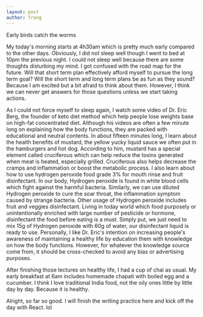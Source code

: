 ```yaml
---
layout: post
author: Trang
---
```

Early birds catch the worms

My today's morning starts at 4h30am which is pretty much early compared to the other days. Obviously, I did not sleep well though I went to bed at 10pm the previous night. I could not sleep well because there are some thoughts disturbing my mind. I got confused with the road map for the future. Will that short term plan effectively afford myself to pursue the long term goal? Will the short term and long term plans be as fun as they sound? Because I am excited but a bit afraid to think about them. However, I think we can never get answers for those questions unless we start taking actions.

As I could not force myself to sleep again, I watch some video of Dr. Eric Berg, the founder of keto diet method which help people lose weights base on high-fat concentrated diet. Although his videos are often a few minute long on explaining how the body functions, they are packed with educational and neutral contents. In about fifteen minutes long, I learn about the health benefits of mustard, the yellow yucky liquid sauce we often put in the hamburgers and hot dog. According to him, mustard has a special element called cruciferous which can help reduce the toxins generated when meat is heated, especially grilled. Cruciferous also helps decrease the cramps and inflammation or boost the metabolic process. I also learn about how to use hydrogen peroxide food grade 3% for mouth rinse and fruit disinfectant. In our body, Hydrogen peroxide is found in white blood cells which fight against the harmful bacteria. Similarly, we can use diluted Hydrogen peroxide to cure the soar throat, the inflammation symptom caused by strange bacteria. Other usage of Hydrogen peroxide includes fruit and veggies disinfectant. Living in today world which food purposely or unintentionally enriched with large number of pesticide or hormone, disinfectant the food before eating is a must. Simply put, we just need to mix 15g of Hydrogen peroxide with 60g of water, our disinfectant liquid is ready to use. Personally, I like Dr. Eric's intention on increasing people's awareness of maintaining a healthy life by education them with knowledge on how the body functions. However, for whatever the knowledge source come from, it should be cross-checked to avoid any bias or advertising purposes.

After finishing those lectures on healthy life, I had a cup of chai as usual. My early breakfast at 6am includes homemade chapati with boiled egg and a cucumber. I think I love traditional India food, not the oily ones little by little day by day. Because it is healthy.

Alright, so far so good. I will finish the writing practice here and kick off the day with React. lol
